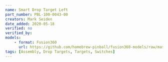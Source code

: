 ```yaml
---
name: Smart Drop Target Left
part_number: PBL-100-0043-00
creators: Mark Seiden
date_added: 2020-05-18
verified: no
verified_by:
models:
    - format: Fusion360
      url: https://github.com/homebrew-pinball/fusion360-models/raw/master/assemblies/Smart%20Drop%20Target%20Left%20PBL-100-0043-00.f3z
tags: [Assembly, Drop Targets, Targets, Switches]
---
```

